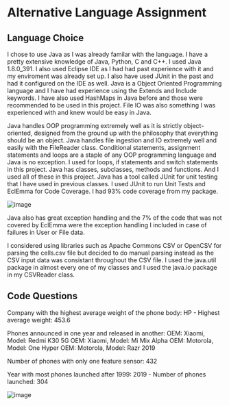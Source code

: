 # Alternative Language Assignment

## Language Choice
I chose to use Java as I was already familar with the language. I have a pretty extensive knowledge of Java, Python, C and C++. I used Java 1.8.0_391. I also used Eclipse IDE as I had had past experience with it and my enviroment was already set up. I also have used JUnit in the past and had it configured on the IDE as well. Java is a Object Oriented Programming language and I have had experience using the Extends and Include keywords. I have also used HashMaps in Java before and those were recommended to be used in this project. File IO was also something I was experienced with and knew would be easy in Java.

Java handles OOP programming extremely well as it is strictly object-oriented, designed from the ground up with the philosophy that everything should be an object.
Java handles file ingestion and IO extremely well and easily with the FileReader class.
Conditional statements, assignment statements and loops are a staple of any OOP programming language and Java is no exception. I used for loops, if statements and switch statements in this project.
Java has classes, subclasses, methods and functions. And I used all of these in this project.
Java has a tool called JUnit for unit testing that I have used in previous classes. I used JUnit to run Unit Tests and EclEmma for Code Coverage. I had 93% code coverage from my package.

![image](https://github.com/jscalzimarti/AlternativeLanguageAssignment/assets/125903169/43494442-a3b9-4d92-afab-2f6c66b3c1f5)

Java also has great exception handling and the 7% of the code that was not covered by EclEmma were the exception handling I included in case of failures in User or File data.

I considered using libraries such as Apache Commons CSV or OpenCSV for parsing the cells.csv file but decided to do manual parsing instead as the CSV input data was consistant throughout the CSV file. I used the java.util package in almost every one of my classes and I used the java.io package in my CSVReader class.



## Code Questions
Company with the highest average weight of the phone body: 
HP - Highest average weight: 453.6

Phones announced in one year and released in another:
OEM: Xiaomi, Model: Redmi K30 5G
OEM: Xiaomi, Model: Mi Mix Alpha
OEM: Motorola, Model: One Hyper
OEM: Motorola, Model: Razr 2019

Number of phones with only one feature sensor: 
432

Year with most phones launched after 1999: 
2019 - Number of phones launched: 304

![image](https://github.com/jscalzimarti/AlternativeLanguageAssignment/assets/125903169/90945957-cfb9-4643-9d42-9cb39947260a)

